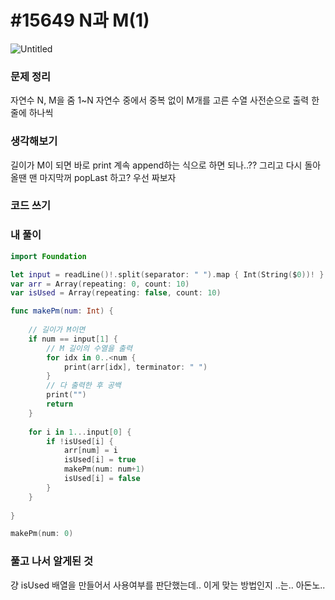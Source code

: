 # **#15649 N과 M(1)**

![Untitled](https://s3-us-west-2.amazonaws.com/secure.notion-static.com/3bd54acd-3fbe-44b2-bade-6105a80c1f83/Untitled.png)

### **문제 정리**

자연수 N, M을 줌 1~N 자연수 중에서 중복 없이 M개를 고른 수열 사전순으로 출력 한 줄에 하나씩

### **생각해보기**

길이가 M이 되면 바로 print 계속 append하는 식으로 하면 되나..?? 그리고 다시 돌아올땐 맨 마지막꺼 popLast 하고? 우선 짜보자

### **코드 쓰기**

### **내 풀이**

```swift
import Foundation

let input = readLine()!.split(separator: " ").map { Int(String($0))! }
var arr = Array(repeating: 0, count: 10)
var isUsed = Array(repeating: false, count: 10)

func makePm(num: Int) {
    
    // 길이가 M이면
    if num == input[1] {
        // M 길이의 수열을 출력
        for idx in 0..<num {
            print(arr[idx], terminator: " ")
        }
        // 다 출력한 후 공백
        print("")
        return
    }
    
    for i in 1...input[0] {
        if !isUsed[i] {
            arr[num] = i
            isUsed[i] = true
            makePm(num: num+1)
            isUsed[i] = false
        }
    }
    
}

makePm(num: 0)
```

### **풀고 나서 알게된 것**

걍 isUsed 배열을 만들어서 사용여부를 판단했는데.. 이게 맞는 방법인지 ..는.. 아돈노..
